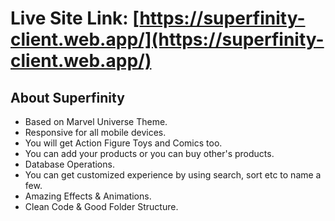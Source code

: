 # Live Site Link: [https://superfinity-client.web.app/](https://superfinity-client.web.app/)

## About Superfinity
* Based on Marvel Universe Theme.
* Responsive for all mobile devices.
* You will get Action Figure Toys and Comics too.
* You can add your products or you can buy other's products.
* Database Operations.
* You can get customized experience by using search, sort etc to name a few.
* Amazing Effects & Animations.
* Clean Code & Good Folder Structure.

